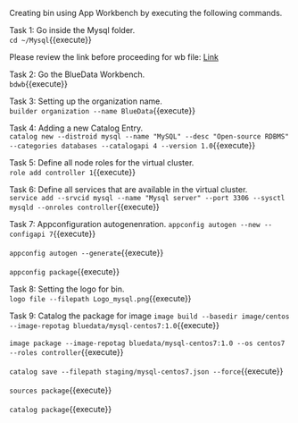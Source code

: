 Creating bin using App Workbench by executing the following commands.

Task 1:
Go inside the Mysql folder.
<br>`cd ~/Mysql`{{execute}}

Please review the link before proceeding for wb file: [Link](http://docs.bluedata.com/awb34_applications-with-multiple-images)

Task 2:
Go the BlueData Workbench.
<br>`bdwb`{{execute}}

Task 3:
Setting up the organization name.
<br>`builder organization --name BlueData`{{execute}}

Task 4:
Adding a new Catalog Entry.
<br>`catalog new --distroid mysql --name "MySQL" --desc "Open-source RDBMS" --categories databases --catalogapi 4 --version 1.0`{{execute}}

Task 5:
Define all node roles for the virtual cluster.
<br>`role add controller 1`{{execute}}


Task 6:
Define all services that are available in the virtual cluster.
<br>`service add --srvcid mysql --name "Mysql server" --port 3306 --sysctl mysqld --onroles controller`{{execute}}

Task 7:
Appconfiguration autogenenration.
`appconfig autogen --new --configapi 7`{{execute}}
<br><br>`appconfig autogen --generate`{{execute}}
<br><br>`appconfig package`{{execute}}

Task 8:
Setting the logo for bin.
<br>`logo file --filepath Logo_mysql.png`{{execute}}

Task 9:
Catalog the package for image
`image build --basedir image/centos --image-repotag bluedata/mysql-centos7:1.0`{{execute}}
<br><br>`image package --image-repotag bluedata/mysql-centos7:1.0 --os centos7 --roles controller`{{execute}}
<br><br>`catalog save --filepath staging/mysql-centos7.json --force`{{execute}}
<br><br>`sources package`{{execute}}
<br><br>`catalog package`{{execute}}
